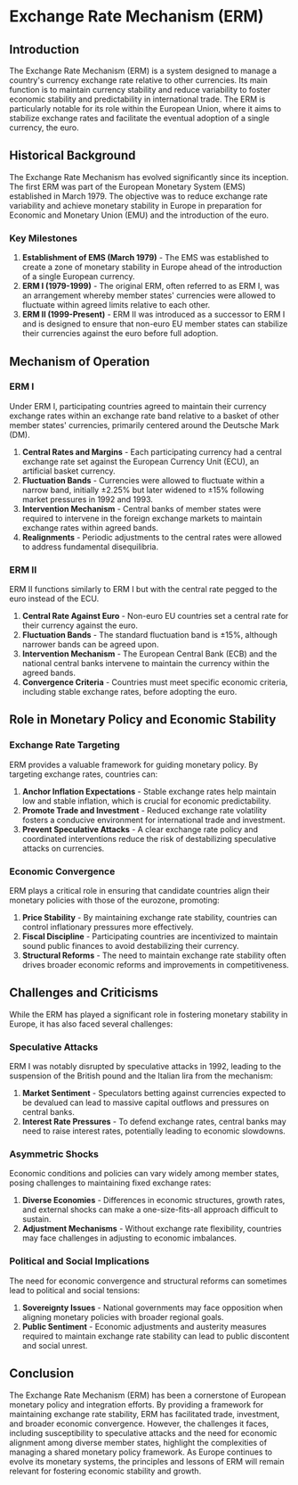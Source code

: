 # Exchange Rate Mechanism (ERM)

## Introduction

The Exchange Rate Mechanism (ERM) is a system designed to manage a country's currency exchange rate relative to other currencies. Its main function is to maintain currency stability and reduce variability to foster economic stability and predictability in international trade. The ERM is particularly notable for its role within the European Union, where it aims to stabilize exchange rates and facilitate the eventual adoption of a single currency, the euro.

## Historical Background

The Exchange Rate Mechanism has evolved significantly since its inception. The first ERM was part of the European Monetary System (EMS) established in March 1979. The objective was to reduce exchange rate variability and achieve monetary stability in Europe in preparation for Economic and Monetary Union (EMU) and the introduction of the euro.

### Key Milestones

1. **Establishment of EMS (March 1979)** - The EMS was established to create a zone of monetary stability in Europe ahead of the introduction of a single European currency.
2. **ERM I (1979-1999)** - The original ERM, often referred to as ERM I, was an arrangement whereby member states' currencies were allowed to fluctuate within agreed limits relative to each other.
3. **ERM II (1999-Present)** - ERM II was introduced as a successor to ERM I and is designed to ensure that non-euro EU member states can stabilize their currencies against the euro before full adoption.

## Mechanism of Operation

### ERM I

Under ERM I, participating countries agreed to maintain their currency exchange rates within an exchange rate band relative to a basket of other member states' currencies, primarily centered around the Deutsche Mark (DM).

1. **Central Rates and Margins** - Each participating currency had a central exchange rate set against the European Currency Unit (ECU), an artificial basket currency.
2. **Fluctuation Bands** - Currencies were allowed to fluctuate within a narrow band, initially ±2.25% but later widened to ±15% following market pressures in 1992 and 1993.
3. **Intervention Mechanism** - Central banks of member states were required to intervene in the foreign exchange markets to maintain exchange rates within agreed bands.
4. **Realignments** - Periodic adjustments to the central rates were allowed to address fundamental disequilibria.

### ERM II

ERM II functions similarly to ERM I but with the central rate pegged to the euro instead of the ECU.

1. **Central Rate Against Euro** - Non-euro EU countries set a central rate for their currency against the euro.
2. **Fluctuation Bands** - The standard fluctuation band is ±15%, although narrower bands can be agreed upon.
3. **Intervention Mechanism** - The European Central Bank (ECB) and the national central banks intervene to maintain the currency within the agreed bands.
4. **Convergence Criteria** - Countries must meet specific economic criteria, including stable exchange rates, before adopting the euro.

## Role in Monetary Policy and Economic Stability

### Exchange Rate Targeting

ERM provides a valuable framework for guiding monetary policy. By targeting exchange rates, countries can:

1. **Anchor Inflation Expectations** - Stable exchange rates help maintain low and stable inflation, which is crucial for economic predictability.
2. **Promote Trade and Investment** - Reduced exchange rate volatility fosters a conducive environment for international trade and investment.
3. **Prevent Speculative Attacks** - A clear exchange rate policy and coordinated interventions reduce the risk of destabilizing speculative attacks on currencies.

### Economic Convergence

ERM plays a critical role in ensuring that candidate countries align their monetary policies with those of the eurozone, promoting:

1. **Price Stability** - By maintaining exchange rate stability, countries can control inflationary pressures more effectively.
2. **Fiscal Discipline** - Participating countries are incentivized to maintain sound public finances to avoid destabilizing their currency.
3. **Structural Reforms** - The need to maintain exchange rate stability often drives broader economic reforms and improvements in competitiveness.

## Challenges and Criticisms

While the ERM has played a significant role in fostering monetary stability in Europe, it has also faced several challenges:

### Speculative Attacks

ERM I was notably disrupted by speculative attacks in 1992, leading to the suspension of the British pound and the Italian lira from the mechanism:

1. **Market Sentiment** - Speculators betting against currencies expected to be devalued can lead to massive capital outflows and pressures on central banks.
2. **Interest Rate Pressures** - To defend exchange rates, central banks may need to raise interest rates, potentially leading to economic slowdowns.

### Asymmetric Shocks

Economic conditions and policies can vary widely among member states, posing challenges to maintaining fixed exchange rates:

1. **Diverse Economies** - Differences in economic structures, growth rates, and external shocks can make a one-size-fits-all approach difficult to sustain.
2. **Adjustment Mechanisms** - Without exchange rate flexibility, countries may face challenges in adjusting to economic imbalances.

### Political and Social Implications

The need for economic convergence and structural reforms can sometimes lead to political and social tensions:

1. **Sovereignty Issues** - National governments may face opposition when aligning monetary policies with broader regional goals.
2. **Public Sentiment** - Economic adjustments and austerity measures required to maintain exchange rate stability can lead to public discontent and social unrest.

## Conclusion

The Exchange Rate Mechanism (ERM) has been a cornerstone of European monetary policy and integration efforts. By providing a framework for maintaining exchange rate stability, ERM has facilitated trade, investment, and broader economic convergence. However, the challenges it faces, including susceptibility to speculative attacks and the need for economic alignment among diverse member states, highlight the complexities of managing a shared monetary policy framework. As Europe continues to evolve its monetary systems, the principles and lessons of ERM will remain relevant for fostering economic stability and growth.